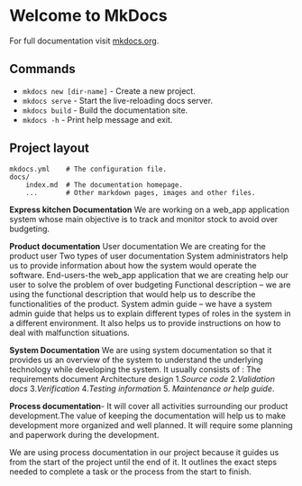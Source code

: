 # Welcome to MkDocs

For full documentation visit [mkdocs.org](https://www.mkdocs.org).

## Commands

* `mkdocs new [dir-name]` - Create a new project.
* `mkdocs serve` - Start the live-reloading docs server.
* `mkdocs build` - Build the documentation site.
* `mkdocs -h` - Print help message and exit.

## Project layout

    mkdocs.yml    # The configuration file.
    docs/
        index.md  # The documentation homepage.
        ...       # Other markdown pages, images and other files.
        

**Express kitchen Documentation**
We are working on a web_app application system whose main objective is to track and monitor stock to avoid over budgeting.

**Product documentation**
User documentation
We are  creating  for the product user
Two types of user documentation
System administrators help us to provide information about how the system would operate the software. 
End-users-the web_app application that we are creating help our user to solve the problem of over budgeting
Functional description – we are using the functional description that would help us to describe the functionalities of the product.
System admin guide – we have a system admin guide that helps us to explain different types of roles in the system in a different environment. It also helps us to provide instructions on how to deal with malfunction situations.




**System Documentation**
We are using system documentation so that it provides us an overview of the system to understand the underlying technology  while developing the system.
It usually consists of :
The requirements document
Architecture design
1.*Source code*
 2.*Validation docs*
3.*Verification* 
4.*Testing information*
5. *Maintenance or help guide*. 



**Process documentation**- It will cover all activities surrounding our product development.The  value of keeping the documentation will help us to make development more organized and well planned. It will require some planning and paperwork during the development.

We are using process documentation in our project because it guides us from the start of the project until the end of it. It outlines the exact steps needed to complete a task or the process from the start to finish.

